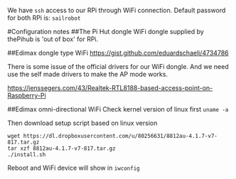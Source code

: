 We have `ssh` access to our RPi through WiFi connection. Default password for both RPi is: `sailrobot`



#Configuration notes
##The Pi Hut dongle
WiFi dongle supplied by thePihub is 'out of box' for RPi. 


##Edimax dongle type WiFi
https://gist.github.com/eduardschaeli/4734786

There is some issue of the official drivers for our WiFi dongle. And we need use the self made drivers to make the AP mode works.

https://jenssegers.com/43/Realtek-RTL8188-based-access-point-on-Raspberry-Pi

##Edimax omni-directional WiFi
Check kernel version of linux first
`uname -a`

Then download setup script based on linux version

```
wget https://dl.dropboxusercontent.com/u/80256631/8812au-4.1.7-v7-817.tar.gz
tar xzf 8812au-4.1.7-v7-817.tar.gz
./install.sh
```
Reboot and WiFi device will show in `iwconfig`